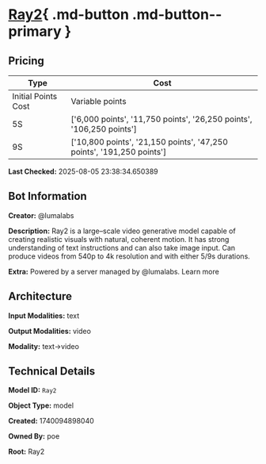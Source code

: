 # [Ray2](https://poe.com/Ray2){ .md-button .md-button--primary }

## Pricing

| Type | Cost |
|------|------|
| Initial Points Cost | Variable points |
| 5S | ['6,000 points', '11,750 points', '26,250 points', '106,250 points'] |
| 9S | ['10,800 points', '21,150 points', '47,250 points', '191,250 points'] |

**Last Checked:** 2025-08-05 23:38:34.650389


## Bot Information

**Creator:** @lumalabs

**Description:** Ray2 is a large–scale video generative model capable of creating realistic visuals with natural, coherent motion. It has strong understanding of text instructions and can also take image input. Can produce videos from 540p to 4k resolution and with either 5/9s durations.

**Extra:** Powered by a server managed by @lumalabs. Learn more


## Architecture

**Input Modalities:** text

**Output Modalities:** video

**Modality:** text->video


## Technical Details

**Model ID:** `Ray2`

**Object Type:** model

**Created:** 1740094898040

**Owned By:** poe

**Root:** Ray2
